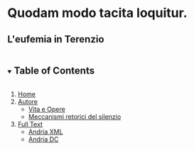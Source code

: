 # Quodam modo tacita loquitur.
## L'eufemia in Terenzio
<details open="open">
  <summary><h2 style="display: inline-block">Table of Contents</h2></summary>
  <ol>
    <li>
      <a href="#ProgettoTerenzio.html">Home</a>
    </li>
    <li>
      <a href="#">Autore</a>
      <ul>
        <li>
          <a href="#VitaeOpere">Vita e Opere</a>
        </li>
        <li>
          <a href="#classificazione.html">Meccanismi retorici del silenzio</a>
        </li>
     </ul>
    </li>
    <li>
      <a href="#fulltext.html">Full Text</a>
      <ul>
        <li><a href="#">Andria XML</a></li>
        <li><a href="#">Andria DC</a></li>
      </ul>
    </li>
   </ol>
</details>
